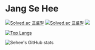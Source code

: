 # Jang Se Hee


[![Solved.ac 프로필](http://mazassumnida.wtf/api/v2/generate_badge?boj=julia8024)](https://solved.ac/julia8024)
[![Solved.ac 프로필](http://mazassumnida.wtf/api/mini/generate_badge?boj=julia8024)](https://solved.ac/julia8024)
<img src="http://mazandi.herokuapp.com/api?handle=julia8024&theme=warm"/>

[![Top Langs](https://github-readme-stats.vercel.app/api/top-langs/?username=julia8024&layout=donut&theme=radical)](https://github.com/julia8024/github-readme-stats)

![Sehee's GitHub stats](https://github-readme-stats.vercel.app/api?username=julia8024&show_icons=true&theme=radical)
